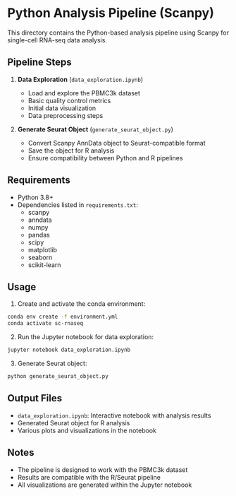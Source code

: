 # Python Analysis Pipeline (Scanpy)

This directory contains the Python-based analysis pipeline using Scanpy for single-cell RNA-seq data analysis.

## Pipeline Steps

1. **Data Exploration** (`data_exploration.ipynb`)
   - Load and explore the PBMC3k dataset
   - Basic quality control metrics
   - Initial data visualization
   - Data preprocessing steps

2. **Generate Seurat Object** (`generate_seurat_object.py`)
   - Convert Scanpy AnnData object to Seurat-compatible format
   - Save the object for R analysis
   - Ensure compatibility between Python and R pipelines

## Requirements

- Python 3.8+
- Dependencies listed in `requirements.txt`:
  - scanpy
  - anndata
  - numpy
  - pandas
  - scipy
  - matplotlib
  - seaborn
  - scikit-learn

## Usage

1. Create and activate the conda environment:
```bash
conda env create -f environment.yml
conda activate sc-rnaseq
```

2. Run the Jupyter notebook for data exploration:
```bash
jupyter notebook data_exploration.ipynb
```

3. Generate Seurat object:
```bash
python generate_seurat_object.py
```

## Output Files

- `data_exploration.ipynb`: Interactive notebook with analysis results
- Generated Seurat object for R analysis
- Various plots and visualizations in the notebook

## Notes

- The pipeline is designed to work with the PBMC3k dataset
- Results are compatible with the R/Seurat pipeline
- All visualizations are generated within the Jupyter notebook 